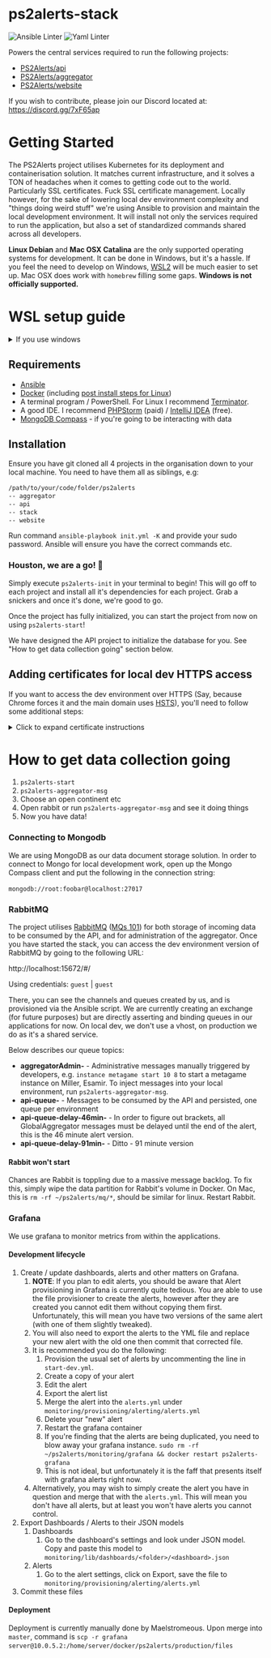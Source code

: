 # ps2alerts-stack

![Ansible Linter](https://github.com/ps2alerts/stack/workflows/Ansible%20Linter/badge.svg) ![Yaml Linter](https://github.com/ps2alerts/stack/workflows/Yaml%20Lint/badge.svg) 

Powers the central services required to run the following projects:
 
* [PS2Alerts/api](https://github.com/PS2Alerts/api)
* [PS2Alerts/aggregator](https://github.com/PS2Alerts/aggregator)
* [PS2Alerts/website](https://github.com/PS2Alerts/website)

If you wish to contribute, please join our Discord located at: https://discord.gg/7xF65ap

# Getting Started

The PS2Alerts project utilises Kubernetes for its deployment and containerisation solution. It matches current infrastructure, and it solves a TON of headaches when it comes to getting code out to the world. Particularly SSL certificates. Fuck SSL certificate management. Locally however, for the sake of lowering local dev environment complexity and "things doing weird stuff" we're using Ansible to provision and maintain the local development environment. It will install not only the services required to run the application, but also a set of standardized commands shared across all developers.

**Linux Debian** and **Mac OSX Catalina** are the only supported operating systems for development. It can be done in Windows, but it's a hassle. If you feel the need to develop on Windows, [WSL2](https://docs.microsoft.com/en-us/windows/wsl/install) will be much easier to set up. Mac OSX does work with `homebrew` filling some gaps. **Windows is not officially supported.**

# WSL setup guide

<details>
<summary> If you use windows </summary>

1. Install using [Powershell](https://apps.microsoft.com/store/detail/powershell/9MZ1SNWT0N5D?hl=en-gb&gl=GB) with admin rights enter:  `wsl --install`
2. Restart and ubuntu will be available as an app or in the [windows terminal](https://apps.microsoft.com/store/detail/windows-terminal/9N0DX20HK701?hl=en-gb&gl=GB)
3. When you first start ubuntu you will have to choose your username and password(this is your sudo password)
4. To check WSL version type `wsl -l -v` in **powershell**
5. For [Docker](https://docs.docker.com/desktop/install/windows-install/) you can install windows version and then have that be integrated with WSL by ticking this checkbox and applying wsl intergration in settings
![WSL image](/WSLimage.png)
Install ansible as given from the requirements and mongodb compass if you are working with data.
6. Then add these to your [hosts file ](c:\Windows\System32\Drivers\etc\hosts) to get to your markdown paste this `c:\Windows\System32\Drivers\etc\hosts` into explorer
```
127.0.0.1 dev.api.ps2alerts.com
127.0.0.1 dev.router.ps2alerts.com
127.0.0.1 dev.ps2alerts.com
127.0.0.1 dev.aggregator.ps2alerts.com
127.0.0.1 dev.aggregator-ps4eu.ps2alerts.com
127.0.0.1 dev.aggregator-ps4us.ps2alerts.com
```
7. To ensure that the project will run properly
[NVM install here](https://tecadmin.net/how-to-install-nvm-on-ubuntu-20-04/) then type `nvm install --lts` for a long term support version of node.js
Use this to get yarn via `npm install --global yarn`
Then `yarn install` in all of the repos that you cloned to ensure that you have the files necessary.
Then in the stack you can run `ps2alerts-init`
Followed by `ps2alerts-website-init` for the first time
And then `ps2alerts-website-dev` when you run this project again in the future
8. Checking the site is working
Go to `http://localhost:8080` to check that traefik is showing the services are running properly Then `dev.ps2alerts.com` and you will get a https warning but you can click on advanced on Firefox/edge and continue. Note due to not having ssl you won't have any data but you can see that the site itself is working.
9. To get https follow the [Generating SSL Certificates](#adding-certificates-for-local-dev-https-access) steps.
</details>

## Requirements

* [Ansible](https://docs.ansible.com/ansible/latest/installation_guide/intro_installation.html#installing-ansible-on-ubuntu)
* [Docker](https://docs.docker.com/get-docker) (including [post install steps for Linux](https://docs.docker.com/engine/install/linux-postinstall/))
* A terminal program / PowerShell. For Linux I recommend [Terminator](https://gnometerminator.blogspot.com/p/introduction.html).
* A good IDE. I recommend [PHPStorm](https://www.jetbrains.com/phpstorm/) (paid) / [IntelliJ IDEA](https://www.jetbrains.com/idea/) (free).
* [MongoDB Compass](https://www.mongodb.com/products/compass) - if you're going to be interacting with data 

## Installation

Ensure you have git cloned all 4 projects in the organisation down to your local machine. You need to have them all as siblings, e.g:

```
/path/to/your/code/folder/ps2alerts
-- aggregator
-- api
-- stack
-- website
```

Run command `ansible-playbook init.yml -K` and provide your sudo password. Ansible will ensure you have the correct commands etc. 

### Houston, we are a go! :rocket:

Simply execute `ps2alerts-init` in your terminal to begin! This will go off to each project and install all it's dependencies for each project. Grab a snickers and once it's done, we're good to go.

Once the project has fully initialized, you can start the project from now on using `ps2alerts-start`!

We have designed the API project to initialize the database for you. See "How to get data collection going" section below.

## Adding certificates for local dev HTTPS access

If you want to access the dev environment over HTTPS (Say, because Chrome forces it and the main domain uses [HSTS](https://www.acunetix.com/blog/articles/what-is-hsts-why-use-it/)), you'll need to follow some additional steps:
<details>
    <summary>Click to expand certificate instructions</summary>

The following instructions are based on Mac (alternatives for Linux are listed). YMMV without Mac.

1. The certificates must be generated and placed in the `~/ps2alerts/certs` directory. To generate **local** self-signed certs, we're going to use `mkcert`. [Visit here for more context](https://www.andrewdixon.co.uk/2020/03/14/using-https-certificates-with-traefik-and-docker-for-a-development-environment/).
    - `cd ~/ps2alerts/certs`
    - `brew install mkcert nss` (nss is for Firefox, you can omit it if you don't use Firefox). [Further install methods](https://github.com/FiloSottile/mkcert)
    - `mkcert -install` (this will install the root certificate into your system, you will be prompted for your user password)
    - `mkcert -cert-file dev.ps2alerts.com.pem -key-file dev.ps2alerts.com-key.pem dev.ps2alerts.com dev.api.ps2alerts.com dev.aggregator.ps2alerts.com dev.aggregator-ps4eu.ps2alerts.com dev.aggregator-ps4us.ps2alerts.com`
2. Restart the stack with `ps2alerts-stack-restart` if you're already running it and start it again with `ps2alerts-stack-start` to apply the rest of the certificate changes.
</details>

# How to get data collection going

1) `ps2alerts-start`
2) `ps2alerts-aggregator-msg`
3) Choose an open continent etc
4) Open rabbit or run `ps2alerts-aggregator-msg` and see it doing things
5) Now you have data!

### Connecting to Mongodb

We are using MongoDB as our data document storage solution. In order to connect to Mongo for local development work, open up the Mongo Compass client and put the following in the connection string:

`mongodb://root:foobar@localhost:27017`

### RabbitMQ

The project utilises [RabbitMQ](https://www.rabbitmq.com/) ([MQs 101](https://www.youtube.com/watch?v=oUJbuFMyBDk)) for both storage of incoming data to be consumed by the API, and for administration of the aggregator. Once you have started the stack, you can access the dev environment version of RabbitMQ by going to the following URL: 

http://localhost:15672/#/

Using credentials: `guest` | `guest`

There, you can see the channels and queues created by us, and is provisioned via the Ansible script. We are currently creating an exchange (for future purposes) but are directly asserting and binding queues in our applications for now. On local dev, we don't use a vhost, on production we do as it's a shared service.

Below describes our queue topics:

* **aggregatorAdmin-<env>** - Administrative messages manually triggered by developers, e.g. `instance metagame start 10 8` to start a metagame instance on Miller, Esamir. To inject messages into your local environment, run `ps2alerts-aggregator-msg`.
* **api-queue-<env>** - Messages to be consumed by the API and persisted, one queue per environment
* **api-queue-delay-46min-<env>** - In order to figure out brackets, all GlobalAggregator messages must be delayed until the end of the alert, this is the 46 minute alert version.
* **api-queue-delay-91min-<env>** - Ditto - 91 minute version

#### Rabbit won't start

Chances are Rabbit is toppling due to a massive message backlog. To fix this, simply wipe the data partition for Rabbit's volume in Docker. On Mac, this is `rm -rf ~/ps2alerts/mq/*`, should be similar for linux. Restart Rabbit.

### Grafana

We use grafana to monitor metrics from within the applications.

#### Development lifecycle

1. Create / update dashboards, alerts and other matters on Grafana.
   1. **NOTE**: If you plan to edit alerts, you should be aware that Alert provisioning in Grafana is currently quite tedious. You are able to use the file provisioner to create the alerts, however after they are created you cannot edit them without copying them first. Unfortunately, this will mean you have two versions of the same alert (with one of them slightly tweaked).
   2. You will also need to export the alerts to the YML file and replace your new alert with the old one then commit that corrected file.
   3. It is recommended you do the following:
      1. Provision the usual set of alerts by uncommenting the line in `start-dev.yml`.
      2. Create a copy of your alert
      3. Edit the alert
      4. Export the alert list
      5. Merge the alert into the `alerts.yml` under `monitoring/provisioning/alerting/alerts.yml`
      6. Delete your "new" alert
      6. Restart the grafana container
      7. If you're finding that the alerts are being duplicated, you need to blow away your grafana instance. `sudo rm -rf ~/ps2alerts/monitoring/grafana && docker restart ps2alerts-grafana`
      8. This is not ideal, but unfortunately it is the faff that presents itself with grafana alerts right now.
   4. Alternatively, you may wish to simply create the alert you have in question and merge that with the `alerts.yml`. This will mean you don't have all alerts, but at least you won't have alerts you cannot control.
2. Export Dashboards / Alerts to their JSON models 
   1. Dashboards
      1. Go to the dashboard's settings and look under JSON model. Copy and paste this model to `monitoring/lib/dashboards/<folder>/<dashboard>.json`
   2. Alerts
      1. Go to the alert settings, click on Export, save the file to `monitoring/provisioning/alerting/alerts.yml`
3. Commit these files

#### Deployment

Deployment is currently manually done by Maelstromeous. Upon merge into `master`, command is `scp -r grafana server@10.0.5.2:/home/server/docker/ps2alerts/production/files`
